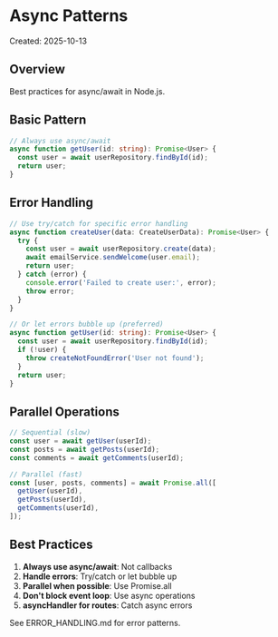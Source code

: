 # Async Patterns

Created: 2025-10-13

## Overview

Best practices for async/await in Node.js.

## Basic Pattern

```typescript
// Always use async/await
async function getUser(id: string): Promise<User> {
  const user = await userRepository.findById(id);
  return user;
}
```

## Error Handling

```typescript
// Use try/catch for specific error handling
async function createUser(data: CreateUserData): Promise<User> {
  try {
    const user = await userRepository.create(data);
    await emailService.sendWelcome(user.email);
    return user;
  } catch (error) {
    console.error('Failed to create user:', error);
    throw error;
  }
}

// Or let errors bubble up (preferred)
async function getUser(id: string): Promise<User> {
  const user = await userRepository.findById(id);
  if (!user) {
    throw createNotFoundError('User not found');
  }
  return user;
}
```

## Parallel Operations

```typescript
// Sequential (slow)
const user = await getUser(userId);
const posts = await getPosts(userId);
const comments = await getComments(userId);

// Parallel (fast)
const [user, posts, comments] = await Promise.all([
  getUser(userId),
  getPosts(userId),
  getComments(userId),
]);
```

## Best Practices

1. **Always use async/await**: Not callbacks
2. **Handle errors**: Try/catch or let bubble up
3. **Parallel when possible**: Use Promise.all
4. **Don't block event loop**: Use async operations
5. **asyncHandler for routes**: Catch async errors

See ERROR_HANDLING.md for error patterns.
